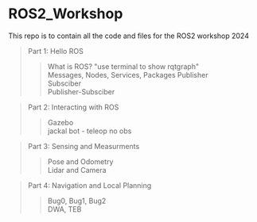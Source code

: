 # ROS2_Workshop
This repo is to contain all the code and files for the ROS2 workshop 2024

> Part 1: Hello ROS
>> What is ROS? "use terminal to show rqtgraph"  
>> Messages, Nodes, Services, Packages
>> Publisher  
>> Subsciber  
>> Publisher-Subsciber

> Part 2: Interacting with ROS
>> Gazebo  
>> jackal bot - teleop no obs

> Part 3: Sensing and Measurments
>> Pose and Odometry  
>> Lidar and Camera

> Part 4: Navigation and Local Planning
>> Bug0, Bug1, Bug2  
>> DWA, TEB
